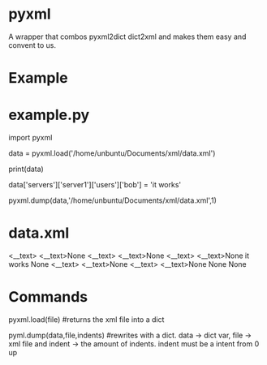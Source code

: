 # pyxml
A wrapper that combos pyxml2dict dict2xml and makes them easy and convent  to us.
# Example 

# example.py

import pyxml

data = pyxml.load('/home/unbuntu/Documents/xml/data.xml')

print(data)

data['servers']['server1']['users']['bob'] = 'it works'

pyxml.dump(data,'/home/unbuntu/Documents/xml/data.xml',1)


# data.xml

<servers>
 <__text></__text>
 <__text>None</__text>
 <server1>
  <__text></__text>
  <__text>None</__text>
  <users>
   <__text></__text>
   <__text>None</__text>
   <bob>it works</bob>
   <carry>None</carry>
  </users>
 </server1>
 <server2>
  <__text></__text>
  <__text>None</__text>
  <users>
   <__text></__text>
   <__text>None</__text>
   <barry>None</barry>
   <jerry>None</jerry>
  </users>
 </server2>
</servers>


# Commands
pyxml.load(file) #returns the xml file into a dict

pyml.dump(data,file,indents) #rewrites with a dict. data -> dict var, file -> xml file and indent -> the amount of indents. indent must be a intent from 0 up
